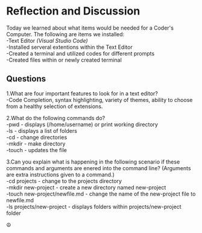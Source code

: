 # Reflection and Discussion

Today we learned about what items would be needed for a Coder's Computer.  The following are items we installed:  
-Text Editor *(Visual Studio Code)*  
-Installed serveral extentions within the Text Editor  
-Created a terminal and utilized codes for different prompts  
-Created files within or newly created terminal  

## Questions

1.What are four important features to look for in a text editor?  
-Code Completion, syntax highlighting, variety of themes, ability to choose from a healthy selection of extensions.

2.What do the following commands do?  
-pwd - displays (/home/username) or print working directory  
-ls - displays a list of folders  
-cd - change directories  
-mkdir - make directory  
-touch - updates the file  

3.Can you explain what is happening in the following scenario if these commands and arguments are enered into the command line?
(Arguments are extra instructions given to a command.)  
-cd projects - change to the projects directory  
-mkdir new-project - create a new directory named new-project  
-touch new-project/newfile.md - change the name of the new-project file to newfile.md  
-ls projects/new-project - displays folders within projects/new-project folder

☮️
